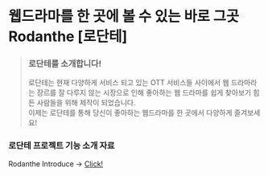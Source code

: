 # 웹드라마를 한 곳에 볼 수 있는 바로 그곳 Rodanthe [로단테]

> ### 로단테를 소개합니다!
> 로단테는 현재 다양하게 서비스 되고 있는 OTT 서비스들 사이에서 웹 드라마라는 장르를 잘 다루지 않는 시장으로 인해 좋아하는 웹 드라마를 쉽게 찾아보기 힘든 사람들을 위해 제작이 되었습니다.  
> 이제는 로단테를 통해 당신이 좋아하는 웹드라마를 한 곳에서 다양하게 즐겨보세요!

### 로단테 프로젝트 기능 소개 자료
Rodanthe Introduce -> [Click!](https://github.com/Hanalin0422/Rodanthe-BE/files/10253563/project_introduce.pdf)
